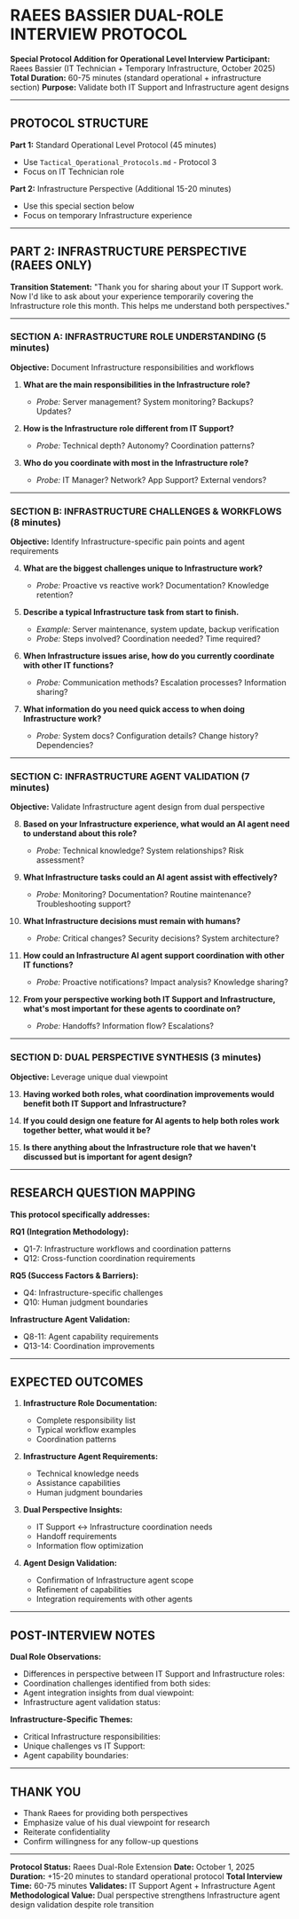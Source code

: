 # RAEES BASSIER DUAL-ROLE INTERVIEW PROTOCOL
**Special Protocol Addition for Operational Level Interview**
**Participant:** Raees Bassier (IT Technician + Temporary Infrastructure, October 2025)
**Total Duration:** 60-75 minutes (standard operational + infrastructure section)
**Purpose:** Validate both IT Support and Infrastructure agent designs

---

## PROTOCOL STRUCTURE

**Part 1:** Standard Operational Level Protocol (45 minutes)
- Use `Tactical_Operational_Protocols.md` - Protocol 3
- Focus on IT Technician role

**Part 2:** Infrastructure Perspective (Additional 15-20 minutes)
- Use this special section below
- Focus on temporary Infrastructure experience

---

## PART 2: INFRASTRUCTURE PERSPECTIVE (RAEES ONLY)

**Transition Statement:**
"Thank you for sharing about your IT Support work. Now I'd like to ask about your experience temporarily covering the Infrastructure role this month. This helps me understand both perspectives."

---

### SECTION A: INFRASTRUCTURE ROLE UNDERSTANDING (5 minutes)

**Objective:** Document Infrastructure responsibilities and workflows

1. **What are the main responsibilities in the Infrastructure role?**
   - *Probe:* Server management? System monitoring? Backups? Updates?

2. **How is the Infrastructure role different from IT Support?**
   - *Probe:* Technical depth? Autonomy? Coordination patterns?

3. **Who do you coordinate with most in the Infrastructure role?**
   - *Probe:* IT Manager? Network? App Support? External vendors?

---

### SECTION B: INFRASTRUCTURE CHALLENGES & WORKFLOWS (8 minutes)

**Objective:** Identify Infrastructure-specific pain points and agent requirements

4. **What are the biggest challenges unique to Infrastructure work?**
   - *Probe:* Proactive vs reactive work? Documentation? Knowledge retention?

5. **Describe a typical Infrastructure task from start to finish.**
   - *Example:* Server maintenance, system update, backup verification
   - *Probe:* Steps involved? Coordination needed? Time required?

6. **When Infrastructure issues arise, how do you currently coordinate with other IT functions?**
   - *Probe:* Communication methods? Escalation processes? Information sharing?

7. **What information do you need quick access to when doing Infrastructure work?**
   - *Probe:* System docs? Configuration details? Change history? Dependencies?

---

### SECTION C: INFRASTRUCTURE AGENT VALIDATION (7 minutes)

**Objective:** Validate Infrastructure agent design from dual perspective

8. **Based on your Infrastructure experience, what would an AI agent need to understand about this role?**
   - *Probe:* Technical knowledge? System relationships? Risk assessment?

9. **What Infrastructure tasks could an AI agent assist with effectively?**
   - *Probe:* Monitoring? Documentation? Routine maintenance? Troubleshooting support?

10. **What Infrastructure decisions must remain with humans?**
    - *Probe:* Critical changes? Security decisions? System architecture?

11. **How could an Infrastructure AI agent support coordination with other IT functions?**
    - *Probe:* Proactive notifications? Impact analysis? Knowledge sharing?

12. **From your perspective working both IT Support and Infrastructure, what's most important for these agents to coordinate on?**
    - *Probe:* Handoffs? Information flow? Escalations?

---

### SECTION D: DUAL PERSPECTIVE SYNTHESIS (3 minutes)

**Objective:** Leverage unique dual viewpoint

13. **Having worked both roles, what coordination improvements would benefit both IT Support and Infrastructure?**

14. **If you could design one feature for AI agents to help both roles work together better, what would it be?**

15. **Is there anything about the Infrastructure role that we haven't discussed but is important for agent design?**

---

## RESEARCH QUESTION MAPPING

**This protocol specifically addresses:**

**RQ1 (Integration Methodology):**
- Q1-7: Infrastructure workflows and coordination patterns
- Q12: Cross-function coordination requirements

**RQ5 (Success Factors & Barriers):**
- Q4: Infrastructure-specific challenges
- Q10: Human judgment boundaries

**Infrastructure Agent Validation:**
- Q8-11: Agent capability requirements
- Q13-14: Coordination improvements

---

## EXPECTED OUTCOMES

1. **Infrastructure Role Documentation:**
   - Complete responsibility list
   - Typical workflow examples
   - Coordination patterns

2. **Infrastructure Agent Requirements:**
   - Technical knowledge needs
   - Assistance capabilities
   - Human judgment boundaries

3. **Dual Perspective Insights:**
   - IT Support ↔ Infrastructure coordination needs
   - Handoff requirements
   - Information flow optimization

4. **Agent Design Validation:**
   - Confirmation of Infrastructure agent scope
   - Refinement of capabilities
   - Integration requirements with other agents

---

## POST-INTERVIEW NOTES

**Dual Role Observations:**
- Differences in perspective between IT Support and Infrastructure roles:
- Coordination challenges identified from both sides:
- Agent integration insights from dual viewpoint:
- Infrastructure agent validation status:

**Infrastructure-Specific Themes:**
- Critical Infrastructure responsibilities:
- Unique challenges vs IT Support:
- Agent capability boundaries:

---

## THANK YOU

- Thank Raees for providing both perspectives
- Emphasize value of his dual viewpoint for research
- Reiterate confidentiality
- Confirm willingness for any follow-up questions

---

**Protocol Status:** Raees Dual-Role Extension
**Date:** October 1, 2025
**Duration:** +15-20 minutes to standard operational protocol
**Total Interview Time:** 60-75 minutes
**Validates:** IT Support Agent + Infrastructure Agent
**Methodological Value:** Dual perspective strengthens Infrastructure agent design validation despite role transition
